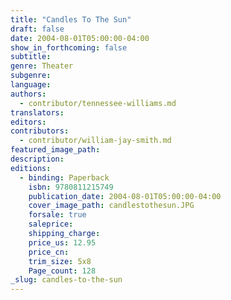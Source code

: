 ```yaml
---
title: "Candles To The Sun"
draft: false
date: 2004-08-01T05:00:00-04:00
show_in_forthcoming: false
subtitle:
genre: Theater
subgenre:
language:
authors:
  - contributor/tennessee-williams.md
translators:
editors:
contributors:
  - contributor/william-jay-smith.md
featured_image_path:
description:
editions:
  - binding: Paperback
    isbn: 9780811215749
    publication_date: 2004-08-01T05:00:00-04:00
    cover_image_path: candlestothesun.JPG
    forsale: true
    saleprice:
    shipping_charge:
    price_us: 12.95
    price_cn:
    trim_size: 5x8
    Page_count: 128
_slug: candles-to-the-sun
---
```

